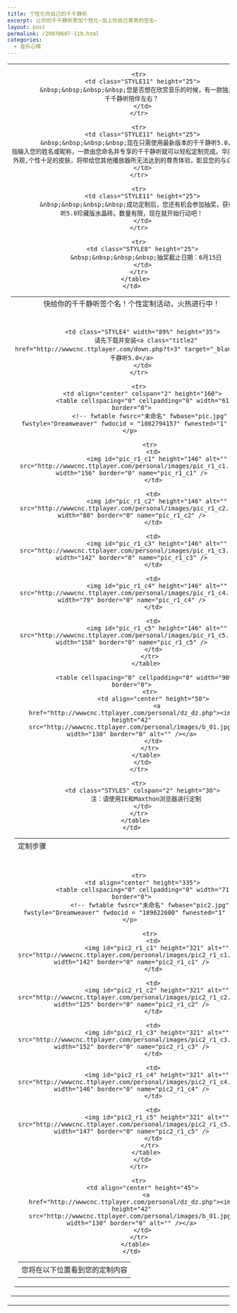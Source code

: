 ```yaml
---
title: 个性化你自己的千千静听
excerpt: 让你的千千静听更加个性化~加上你自己尊贵的签名~
layout: post
permalink: /20070607-119.html
categories:
  - 音乐心情
---
```

<table cellspacing="0" cellpadding="0" width="100%" border="0">
  <tr>
    <td class="STYLE2" align="center" height="145">
      <table cellspacing="0" cellpadding="0" width="95%" border="0">
        <tr>
          <td class="STYLE3" align="center" height="30">
            快给你的千千静听签个名！个性定制活动，火热进行中！
          </td>
        </tr>
        
        <tr>
          <td class="STYLE11" height="25">
            &nbsp;&nbsp;&nbsp;&nbsp;您是否想在欣赏音乐的时候，有一款独具个性的千千静听陪伴左右？
          </td>
        </tr>
        
        <tr>
          <td class="STYLE11" height="25">
            &nbsp;&nbsp;&nbsp;&nbsp;现在只需使用最新版本的千千静听5.0，轻动手指输入您的姓名或昵称，一款由您命名并专享的千千静听就可以轻松定制完成。华丽酷感的外观,个性十足的皮肤，将带给您其他播放器所无法达到的尊贵体验，彰显您的与众不同！
          </td>
        </tr>
        
        <tr>
          <td class="STYLE11" height="25">
            &nbsp;&nbsp;&nbsp;&nbsp;成功定制后，您还有机会参加抽奖，获得千千静听5.0珍藏版水晶砖。数量有限，现在就开始行动吧！
          </td>
        </tr>
        
        <tr>
          <td class="STYLE8" height="25">
            &nbsp;&nbsp;&nbsp;&nbsp;抽奖截止日期：6月15日
          </td>
        </tr>
      </table>
    </td>
  </tr>
  
  <tr>
    <td background="images/line.jpg" height="9">
      &nbsp;
    </td>
  </tr>
  
  <tr>
    <td align="center">
      <table cellspacing="0" cellpadding="0" width="98%" border="0">
        <tr>
          <td class="STYLE3" width="11%" height="35">
            定制步骤
          </td>
          
          <td class="STYLE4" width="89%" height="35">
            请先下载并安装<a class="title2" href="http://wwwcnc.ttplayer.com/down.php?t=3" target="_blank">千千静听5.0</a>
          </td>
        </tr>
        
        <tr>
          <td align="center" colspan="2" height="160">
            <table cellspacing="0" cellpadding="0" width="615" border="0">
              <!-- fwtable fwsrc="未命名" fwbase="pic.jpg" fwstyle="Dreamweaver" fwdocid = "1082794157" fwnested="1" --></p> 
              
              <tr>
                <td>
                  <img id="pic_r1_c1" height="146" alt="" src="http://wwwcnc.ttplayer.com/personal/images/pic_r1_c1.jpg" width="156" border="0" name="pic_r1_c1" />
                </td>
                
                <td>
                  <img id="pic_r1_c2" height="146" alt="" src="http://wwwcnc.ttplayer.com/personal/images/pic_r1_c2.jpg" width="80" border="0" name="pic_r1_c2" />
                </td>
                
                <td>
                  <img id="pic_r1_c3" height="146" alt="" src="http://wwwcnc.ttplayer.com/personal/images/pic_r1_c3.jpg" width="142" border="0" name="pic_r1_c3" />
                </td>
                
                <td>
                  <img id="pic_r1_c4" height="146" alt="" src="http://wwwcnc.ttplayer.com/personal/images/pic_r1_c4.jpg" width="79" border="0" name="pic_r1_c4" />
                </td>
                
                <td>
                  <img id="pic_r1_c5" height="146" alt="" src="http://wwwcnc.ttplayer.com/personal/images/pic_r1_c5.jpg" width="158" border="0" name="pic_r1_c5" />
                </td>
              </tr>
            </table>
            
            <table cellspacing="0" cellpadding="0" width="90%" border="0">
              <tr>
                <td align="center" height="50">
                  <a href="http://wwwcnc.ttplayer.com/personal/dz_dz.php"><img height="42" src="http://wwwcnc.ttplayer.com/personal/images/b_01.jpg" width="130" border="0" alt="" /></a>
                </td>
              </tr>
            </table>
          </td>
        </tr>
        
        <tr>
          <td class="STYLE5" colspan="2" height="30">
            注：请使用IE和Maxthon浏览器进行定制
          </td>
        </tr>
      </table>
    </td>
  </tr>
  
  <tr>
    <td background="images/line.jpg" height="9">
      &nbsp;
    </td>
  </tr>
  
  <tr>
    <td align="center">
      <table cellspacing="0" cellpadding="0" width="95%" border="0">
        <tr>
          <td class="STYLE3" height="35">
            您将在以下位置看到您的定制内容
          </td>
        </tr>
        
        <tr>
          <td align="center" height="335">
            <table cellspacing="0" cellpadding="0" width="712" border="0">
              <!-- fwtable fwsrc="未命名" fwbase="pic2.jpg" fwstyle="Dreamweaver" fwdocid = "189622600" fwnested="1" --></p> 
              
              <tr>
                <td>
                  <img id="pic2_r1_c1" height="321" alt="" src="http://wwwcnc.ttplayer.com/personal/images/pic2_r1_c1.jpg" width="142" border="0" name="pic2_r1_c1" />
                </td>
                
                <td>
                  <img id="pic2_r1_c2" height="321" alt="" src="http://wwwcnc.ttplayer.com/personal/images/pic2_r1_c2.jpg" width="125" border="0" name="pic2_r1_c2" />
                </td>
                
                <td>
                  <img id="pic2_r1_c3" height="321" alt="" src="http://wwwcnc.ttplayer.com/personal/images/pic2_r1_c3.jpg" width="152" border="0" name="pic2_r1_c3" />
                </td>
                
                <td>
                  <img id="pic2_r1_c4" height="321" alt="" src="http://wwwcnc.ttplayer.com/personal/images/pic2_r1_c4.jpg" width="146" border="0" name="pic2_r1_c4" />
                </td>
                
                <td>
                  <img id="pic2_r1_c5" height="321" alt="" src="http://wwwcnc.ttplayer.com/personal/images/pic2_r1_c5.jpg" width="147" border="0" name="pic2_r1_c5" />
                </td>
              </tr>
            </table>
          </td>
        </tr>
        
        <tr>
          <td align="center" height="45">
            <a href="http://wwwcnc.ttplayer.com/personal/dz_dz.php"><img height="42" src="http://wwwcnc.ttplayer.com/personal/images/b_01.jpg" width="130" border="0" alt="" /></a>
          </td>
        </tr>
      </table>
    </td>
  </tr>
</table>